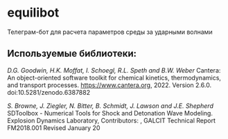 # equilibot
Телеграм-бот для расчета параметров среды за ударными волнами


## Используемые библиотеки:

_D.G. Goodwin, H.K. Moffat, I. Schoegl, R.L. Speth and B.W. Weber_
Cantera: An object-oriented software toolkit for chemical kinetics, thermodynamics, and transport processes. https://www.cantera.org, 2022. Version 2.6.0. doi:10.5281/zenodo.6387882

_S. Browne, J. Ziegler, N. Bitter, B. Schmidt, J. Lawson and J.E. Shepherd_ SDToolbox - Numerical Tools for Shock and Detonation Wave Modeling.
Explosion Dynamics Laboratory, Contributors: , GALCIT Technical Report FM2018.001 Revised January 20
